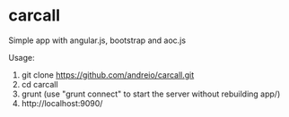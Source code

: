 carcall
=======

Simple app with angular.js, bootstrap and aoc.js

Usage: 

  1. git clone https://github.com/andreio/carcall.git
  2. cd carcall
  3. grunt (use "grunt connect" to start the server without rebuilding app/)
  4. http://localhost:9090/
